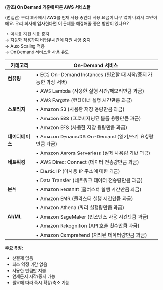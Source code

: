 **(참조) On Demand 기준에 따른 AWS 서비스들**

(면접관) 우리 회사에서 AWS를 현재 사용 중인데 사용 요금이 너무 많이 나와서 고민이에요. 우리 회사에 입사한다면 이 문제를 해결해줄 좋은 방안이 있나요?

→ 미사용 자원 사용 중지  
→ 자동화 적용하여 비업무시간에 자원 사용 중지  
→ Auto Scaling 적용  
→ On Demand 서비스들 사용 유도  

| **카테고리** | **On-Demand 서비스** |
| --- | --- |
| **컴퓨팅** | • EC2 On-Demand Instances (필요할 때 시작/중지 가능한 가상 서버) |
|  | • AWS Lambda (사용한 실행 시간/메모리만큼 과금) |
|  | • AWS Fargate (컨테이너 실행 시간만큼 과금) |
| **스토리지** | • Amazon S3 (사용한 저장 용량만큼 과금) |
|  | • Amazon EBS (프로비저닝된 볼륨 용량만큼 과금) |
|  | • Amazon EFS (사용한 저장 용량만큼 과금) |
| **데이터베이스** | • Amazon DynamoDB On-Demand (읽기/쓰기 요청량만큼 과금) |
|  | • Amazon Aurora Serverless (실제 사용량 기반 과금) |
| **네트워킹** | • AWS Direct Connect (데이터 전송량만큼 과금) |
|  | • Elastic IP (미사용 IP 주소에 대한 과금) |
|  | • Data Transfer (네트워크 데이터 전송량만큼 과금) |
| **분석** | • Amazon Redshift (클러스터 실행 시간만큼 과금) |
|  | • Amazon EMR (클러스터 실행 시간만큼 과금) |
|  | • Amazon Athena (쿼리 실행량만큼 과금) |
| **AI/ML** | • Amazon SageMaker (인스턴스 사용 시간만큼 과금) |
|  | • Amazon Rekognition (API 호출 횟수만큼 과금) |
|  | • Amazon Comprehend (처리된 데이터량만큼 과금) |

**주요 특징:**
- 선결제 없음
- 최소 약정 기간 없음
- 사용한 만큼만 지불
- 언제든지 시작/중지 가능
- 필요에 따라 즉시 확장/축소 가능
